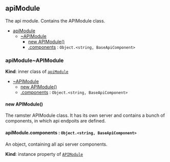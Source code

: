 <a name="module_apiModule"></a>

## apiModule
The api module. Contains the APIModule class.


* [apiModule](#module_apiModule)
    * [~APIModule](#module_apiModule..APIModule)
        * [new APIModule()](#new_module_apiModule..APIModule_new)
        * [.components](#module_apiModule..APIModule+components) : <code>Object.&lt;string, BaseApiComponent&gt;</code>

<a name="module_apiModule..APIModule"></a>

### apiModule~APIModule
**Kind**: inner class of [<code>apiModule</code>](#module_apiModule)  

* [~APIModule](#module_apiModule..APIModule)
    * [new APIModule()](#new_module_apiModule..APIModule_new)
    * [.components](#module_apiModule..APIModule+components) : <code>Object.&lt;string, BaseApiComponent&gt;</code>

<a name="new_module_apiModule..APIModule_new"></a>

#### new APIModule()
The ramster APIModule class. It has its own server and contains a bunch of components, in which api endpoits are defined.

<a name="module_apiModule..APIModule+components"></a>

#### apiModule.components : <code>Object.&lt;string, BaseApiComponent&gt;</code>
An object, containing all api server components.

**Kind**: instance property of [<code>APIModule</code>](#module_apiModule..APIModule)  

